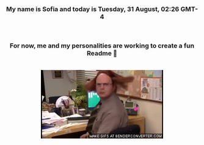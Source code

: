


<div align="center">
<h3 >My name is Sofia and today is Tuesday, 31 August, 02:26 GMT-4</h3><br>
<h3 >For now, me and my personalities are working to create a fun Readme 👋
</h3><br>
<img src='img/dwight.gif' alt='working...'/>
</div>
